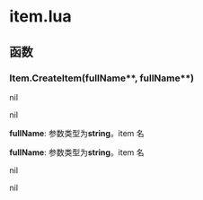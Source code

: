 # item.lua

## 函数

### Item.CreateItem(**fullName****, fullName**)

nil

 nil

**fullName**: 参数类型为**string**。item 名

**fullName**: 参数类型为**string**。item 名

nil

 nil

